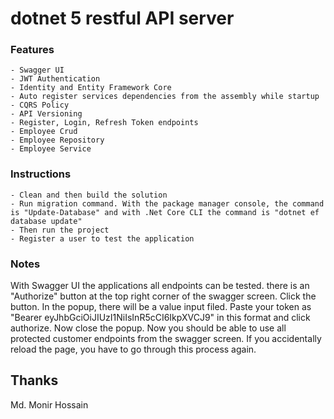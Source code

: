# dotnet 5 restful API server

### Features
    - Swagger UI
    - JWT Authentication 
    - Identity and Entity Framework Core
    - Auto register services dependencies from the assembly while startup
    - CQRS Policy
    - API Versioning
    - Register, Login, Refresh Token endpoints
    - Employee Crud
    - Employee Repository
    - Employee Service
    
    
### Instructions
    - Clean and then build the solution
    - Run migration command. With the package manager console, the command is "Update-Database" and with .Net Core CLI the command is "dotnet ef database update"
    - Then run the project
    - Register a user to test the application

### Notes
With Swagger UI the applications all endpoints can be tested. there is an "Authorize" button at the top right corner of the swagger screen. Click the button. In the popup, there will be a value input filed. Paste your token as "Bearer eyJhbGciOiJIUzI1NiIsInR5cCI6IkpXVCJ9" in this format and click authorize. Now close the popup. Now you should be able to use all protected customer endpoints from the swagger screen. If you accidentally reload the page, you have to go through this process again.

## Thanks 
Md. Monir Hossain